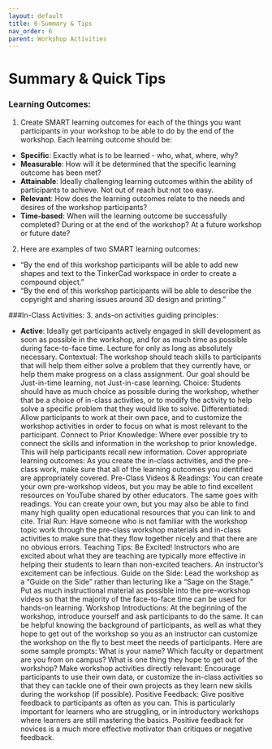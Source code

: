 ```yaml
---
layout: default
title: 6-Summary & Tips
nav_order: 6
parent: Workshop Activities
---
```

# Summary & Quick Tips

### Learning Outcomes:
1. Create SMART learning outcomes for each of the things you want participants in your workshop to be able to do by the end of the workshop. Each learning outcome should be: 
- **Specific**: Exactly what is to be learned - who, what, where, why?
- **Measurable**: How will it be determined that the specific learning outcome has been met?
- **Attainable**: Ideally challenging learning outcomes within the ability of participants to achieve. Not out of reach but not too easy.
- **Relevant**: How does the learning outcomes relate to the needs and desires of the workshop participants?
- **Time-based**: When will the learning outcome be successfully completed? During or at the end of the workshop? At a future workshop or future date?
2. Here are examples of two SMART learning outcomes: 
- “By the end of this workshop participants will be able to add new shapes and text to the TinkerCad workspace in order to create a compound object.” 
- “By the end of this workshop participants will be able to describe the copyright and sharing issues around 3D design and printing.”

###In-Class Activities:
3. ands-on activities guiding principles:
- **Active**: Ideally get participants actively engaged in skill development as soon as possible in the workshop, and for as much time as possible during face-to-face time. Lecture for only as long as absolutely necessary.
Contextual: The workshop should teach skills to participants that will help them either solve a problem that they currently have, or help them make progress on a class assignment. Our goal should be Just-in-time learning, not Just-in-case learning.
Choice: Students should have as much choice as possible during the workshop, whether that be a choice of in-class activities, or to modify the activity to help solve a specific problem that they would like to solve. 
Differentiated: Allow participants to work at their own pace, and to customize the workshop activities in order to focus on what is most relevant to the participant.
Connect to Prior Knowledge: Where ever possible try to connect the skills and information in the workshop to prior knowledge. This will help participants recall new information.
Cover appropriate learning outcomes: As you create the in-class activities, and the pre-class work, make sure that all of the learning outcomes you identified are appropriately covered.
Pre-Class Videos & Readings:
You can create your own pre-workshop videos, but you may be able to find excellent resources on YouTube shared by other educators. 
The same goes with readings. You can create your own, but you may also be able to find many high quality open educational resources that you can link to and cite.
Trial Run:
Have someone who is not familiar with the workshop topic work through the pre-class workshop materials and in-class activities to make sure that they flow together nicely and that there are no obvious errors.
Teaching Tips:
Be Excited! Instructors who are excited about what they are teaching are typically more effective in helping their students to learn than non-excited teachers. An instructor’s excitement can be infectious.
Guide on the Side: Lead the workshop as a “Guide on the Side” rather than lecturing like a “Sage on the Stage.” Put as much instructional material as possible into the pre-workshop videos so that the majority of the face-to-face time can be used for hands-on learning.
Workshop Introductions: At the beginning of the workshop, introduce yourself and ask participants to do the same. It can be helpful knowing the background of participants, as well as what they hope to get out of the workshop so you as an instructor can customize the workshop on the fly to best meet the needs of participants. Here are some sample prompts: 
What is your name?
Which faculty or department are you from on campus?
What is one thing they hope to get out of the workshop?
Make workshop activities directly relevant: Encourage participants to use their own data, or customize the in-class activities so that they can tackle one of their own projects as they learn new skills during the workshop (if possible).
Positive Feedback: Give positive feedback to participants as often as you can. This is particularly important for learners who are struggling, or in introductory workshops where learners are still mastering the basics.  Positive feedback for novices is a much more effective motivator than critiques or negative feedback.
